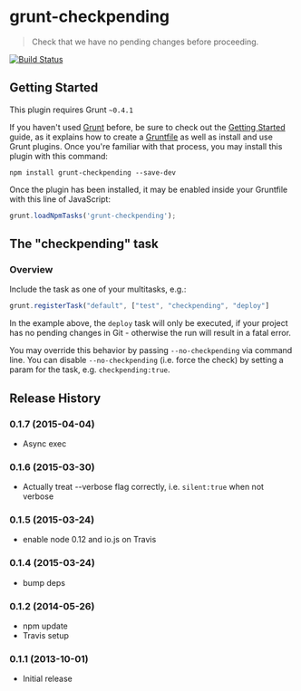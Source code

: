 # grunt-checkpending

> Check that we have no pending changes before proceeding.

[![Build Status](https://travis-ci.org/dominykas/grunt-checkpending.svg?branch=master)](https://travis-ci.org/dominykas/grunt-checkpending)

## Getting Started
This plugin requires Grunt `~0.4.1`

If you haven't used [Grunt](http://gruntjs.com/) before, be sure to check out the [Getting Started](http://gruntjs.com/getting-started) guide, as it explains how to create a [Gruntfile](http://gruntjs.com/sample-gruntfile) as well as install and use Grunt plugins. Once you're familiar with that process, you may install this plugin with this command:

```shell
npm install grunt-checkpending --save-dev
```

Once the plugin has been installed, it may be enabled inside your Gruntfile with this line of JavaScript:

```js
grunt.loadNpmTasks('grunt-checkpending');
```

## The "checkpending" task

### Overview
Include the task as one of your multitasks, e.g.:
```js
grunt.registerTask("default", ["test", "checkpending", "deploy"]
```

In the example above, the `deploy` task will only be executed, if your project has no pending changes in Git - otherwise the run will result in a fatal error.

You may override this behavior by passing `--no-checkpending` via command line. You can disable `--no-checkpending` (i.e. force the check) by setting a param for the task, e.g. `checkpending:true`.

## Release History

### 0.1.7 (2015-04-04)
* Async exec

### 0.1.6 (2015-03-30)
* Actually treat --verbose flag correctly, i.e. `silent:true` when not verbose

### 0.1.5 (2015-03-24)
* enable node 0.12 and io.js on Travis

### 0.1.4 (2015-03-24)
* bump deps

### 0.1.2 (2014-05-26)
* npm update
* Travis setup

### 0.1.1 (2013-10-01)
* Initial release
